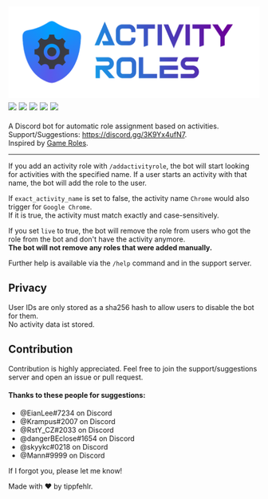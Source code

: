 ![](./img/header.png)
[![](https://img.shields.io/static/v1?style=for-the-badge&logo=discord&logoColor=FFF&label=&message=invite%20me&color=7289DA)](https://discord.com/api/oauth2/authorize?client_id=813130993640013874&permissions=8&scope=bot%20applications.commands)
[![](https://img.shields.io/static/v1?style=for-the-badge&logo=discord&logoColor=FFF&label=&message=join%20support%20guild&color=7289DA)](https://discord.gg/3K9Yx4ufN7)
[![](https://img.shields.io/github/license/tippf3hlr/activity-roles?style=for-the-badge)](./LICENSE)
[![](https://img.shields.io/github/issues/tippf3hlr/activity-roles?style=for-the-badge)](https://github.com/tippf3hlr/activity-roles/issues?style=for-the-badge)
![](https://img.shields.io/github/package-json/v/tippf3hlr/activity-roles?style=for-the-badge)  
---
A Discord bot for automatic role assignment based on activities.  
Support/Suggestions: https://discord.gg/3K9Yx4ufN7.  
Inspired by [Game Roles](https://top.gg/bot/511010215290863636).

---
If you add an activity role with `/addactivityrole`, the bot will start looking for activities with the specified name. If a user starts an activity with that name, the bot will add the role to the user.

If `exact_activity_name` is set to false, the activity name `Chrome` would also trigger for `Google Chrome`.  
If it is true, the activity must match exactly and case-sensitively.

If you set `live` to true, the bot will remove the role from users who got the role from the bot and don't have the activity anymore.  
**The bot will not remove any roles that were added manually.**

Further help is available via the `/help` command and in the support server.
## Privacy

User IDs are only stored as a sha256 hash to allow users to disable the bot for them.  
No activity data ist stored.

## Contribution

Contribution is highly appreciated. Feel free to join the support/suggestions server and open an issue or pull request.

#### Thanks to these people for suggestions:

 - @EianLee#7234 on Discord
 - @Krampus#2007 on Discord
 - @RstY_CZ#2033 on Discord
 - @dangerBEclose#1654 on Discord
 - @skyykc#0218 on Discord
 - @Mann#9999 on Discord

If I forgot you, please let me know!


Made with ❤️ by tippfehlr.
